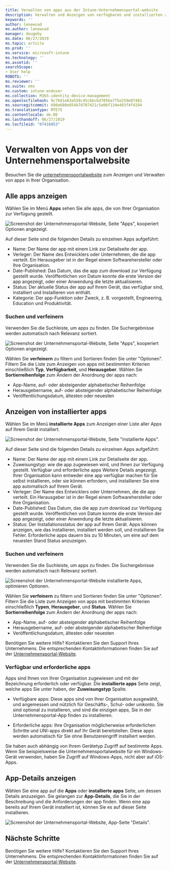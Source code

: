 ```yaml
---
title: Verwalten von apps aus der Intune-Unternehmensportal-website
description: Verwalten und Anzeigen von verfügbaren und installierten apps
keywords: ''
author: lenewsad
ms.author: lanewsad
manager: dougeby
ms.date: 06/27/2019
ms.topic: article
ms.prod: ''
ms.service: microsoft-intune
ms.technology: ''
ms.assetid: ''
searchScope:
- User help
ROBOTS: ''
ms.reviewer: ''
ms.suite: ems
ms.custom: intune-enduser
ms.collection: M365-identity-device-management
ms.openlocfilehash: 9c7b91e63a559c45cbbcbd7056a7f5e259e07481
ms.sourcegitcommit: 690e680e854b7d707421c5e06f134e493f4f4194
ms.translationtype: MTE75
ms.contentlocale: de-DE
ms.lasthandoff: 06/27/2019
ms.locfileid: "67416853"
---
```

# <a name="manage-apps-from-the-company-portal-website"></a>Verwalten von Apps von der Unternehmensportalwebsite 
Besuchen Sie die [unternehmensportalwebsite](https://portal.manage.microsoft.com) zum Anzeigen und Verwalten von apps in Ihrer Organisation. 

## <a name="view-all-apps"></a>Alle apps anzeigen  
Wählen Sie im Menü **Apps** sehen Sie alle apps, die von Ihrer Organisation zur Verfügung gestellt. 

   ![Screenshot der Unternehmensportal-Website, Seite "Apps", kooperiert Optionen angezeigt.](./media/intune-view-apps-1907.png)  

Auf dieser Seite sind die folgenden Details zu einzelnen Apps aufgeführt:  

* Name: Der Name der app mit einem Link zur Detailseite der app.
* Verleger: Der Name des Entwicklers oder Unternehmen, die die app verteilt. Ein Herausgeber ist in der Regel einem Softwarehersteller oder Ihre Organisation.  
* Date-Published: Das Datum, das die app zum download zur Verfügung gestellt wurde. Veröffentlichen von Datum konnte die erste Version der app angezeigt, oder einer Anwendung die letzte aktualisieren.
* Status: Der aktuelle Status der app auf Ihrem Gerät, das verfügbar sind, installiert und Installieren von enthält. 
* Kategorie: Der app-Funktion oder Zweck, z. B. vorgestellt, Engineering, Education und Produktivität.  

### <a name="search-and-refine"></a>Suchen und verfeinern   

Verwenden Sie die Suchleiste, um apps zu finden. Die Suchergebnisse werden automatisch nach Relevanz sortiert.  

   ![Screenshot der Unternehmensportal-Website, Seite "Apps", kooperiert Optionen angezeigt.](./media/intune-refine-all-apps-1907.png)  

Wählen Sie **verfeinern** zu filtern und Sortieren finden Sie unter "Optionen". Filtern Sie die Liste zum Anzeigen von apps mit bestimmten Kriterien einschließlich **Typ**, **Verfügbarkeit**, und **Herausgeber**. Wählen Sie **Sortierreihenfolge** zum Ändern der Anordnung der apps nach:

* App-Name, auf- oder absteigender alphabetischer Reihenfolge 
* Herausgebername, auf- oder absteigender alphabetischer Reihenfolge 
* Veröffentlichungsdatum, ältesten oder neuesten  

## <a name="view-installed-apps"></a>Anzeigen von installierter apps  
Wählen Sie im Menü **installierte Apps** zum Anzeigen einer Liste aller Apps auf Ihrem Gerät installiert.  

   ![Screenshot der Unternehmensportal-Website, Seite "installierte Apps".](./media/intune-installed-apps-1907.png)  


Auf dieser Seite sind die folgenden Details zu einzelnen Apps aufgeführt:  

* Name: Der Name der app mit einem Link zur Detailseite der app.
* Zuweisungstyp: wie die app zugewiesen wird, und Ihnen zur Verfügung gestellt. Verfügbar und erforderliche apps Weitere Details angezeigt. Ihrer Organisation kann entweder eine app verfügbar machen für Sie selbst installieren, oder sie können erfordern, und installieren Sie eine app automatisch auf Ihrem Gerät.  
* Verleger: Der Name des Entwicklers oder Unternehmen, die die app verteilt. Ein Herausgeber ist in der Regel einem Softwarehersteller oder Ihre Organisation.  
* Date-Published: Das Datum, das die app zum download zur Verfügung gestellt wurde. Veröffentlichen von Datum konnte die erste Version der app angezeigt, oder einer Anwendung die letzte aktualisieren.
* Status: Der Installationsstatus der app auf Ihrem Gerät. Apps können anzeigen, wie das installieren, installiert werden soll, und installieren Sie Fehler. Erforderliche apps dauern bis zu 10 Minuten, um eine auf dem neuesten Stand Status anzuzeigen.  

### <a name="search-and-refine"></a>Suchen und verfeinern  

Verwenden Sie die Suchleiste, um apps zu finden. Die Suchergebnisse werden automatisch nach Relevanz sortiert.  

   ![Screenshot der Unternehmensportal-Website installierte Apps, optimieren Optionen.](./media/intune-installed-refine-1907.png)  

Wählen Sie **verfeinern** zu filtern und Sortieren finden Sie unter "Optionen". Filtern Sie die Liste zum Anzeigen von apps mit bestimmten Kriterien einschließlich **Typen**, **Herausgeber**, und **Status**. Wählen Sie **Sortierreihenfolge** zum Ändern der Anordnung der apps nach:

* App-Name, auf- oder absteigender alphabetischer Reihenfolge  
* Herausgebername, auf- oder absteigender alphabetischer Reihenfolge  
* Veröffentlichungsdatum, ältesten oder neuesten  

Benötigen Sie weitere Hilfe? Kontaktieren Sie den Support Ihres Unternehmens. Die entsprechenden Kontaktinformationen finden Sie auf der [Unternehmensportal-Website](https://go.microsoft.com/fwlink/?linkid=2010980).  

### <a name="available-and-required-apps"></a>Verfügbar und erforderliche apps
Apps sind Ihnen von Ihrer Organisation zugewiesen und mit der Bezeichnung erforderlich oder verfügbar. Die **installierte apps** Seite zeigt, welche apps Sie unter haben, der **Zuweisungstyp** Spalte. 


* Verfügbare apps: Diese apps sind von Ihrer Organisation ausgewählt, und angemessen und nützlich für Geschäfts-, Schul- oder unikonto. Sie sind optional zu installieren, und sind die einzigen apps, Sie in der Unternehmensportal-App finden zu installieren. 

* Erforderliche apps: Ihre Organisation möglicherweise erforderlichen Schritte und UNI-apps direkt auf Ihr Gerät bereitstellen. Diese apps werden automatisch für Sie ohne Benutzereingriff installiert werden. 

Sie haben auch abhängig von Ihrem Gerätetyp Zugriff auf bestimmte Apps. Wenn Sie beispielsweise die Unternehmensportalwebsite für ein Windows-Gerät verwenden, haben Sie Zugriff auf Windows-Apps, nicht aber auf iOS-Apps.  

## <a name="view-app-details"></a>App-Details anzeigen  
Wählen Sie eine app auf die **Apps** oder **installierte apps** Seite, um dessen Details anzuzeigen. Sie gelangen zur **App-Details**, die Sie in der Beschreibung und die Anforderungen der app finden. Wenn eine app bereits auf Ihrem Gerät installiert ist, können Sie es auf dieser Seite installieren. 


   ![Screenshot der Unternehmensportal-Website, App-Seite "Details".](./media/intune-app-details-1907.png)  

## <a name="next-steps"></a>Nächste Schritte
Benötigen Sie weitere Hilfe? Kontaktieren Sie den Support Ihres Unternehmens. Die entsprechenden Kontaktinformationen finden Sie auf der [Unternehmensportal-Website](https://go.microsoft.com/fwlink/?linkid=2010980).  

